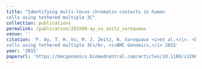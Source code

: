 ```yaml
---
title: "Identifying multi-locus chromatin contacts in human
cells using tethered multiple 3C"
collection: publications
permalink: /publication/201500-ay_vu_zeitz_varoquaux
venue: ''
citation: 'F. Ay, T. H. Vu, M. J. Zeitz, N. Varoquaux <i>et al.</i>. <b>Identifying multi-locus chromatin contacts in human
cells using tethered multiple 3C</b>, <i>BMC Genomics,</i> 2015'
year: '2015'
paperurl: 'https://bmcgenomics.biomedcentral.com/articles/10.1186/s12864-015-1236-7'
---
```

